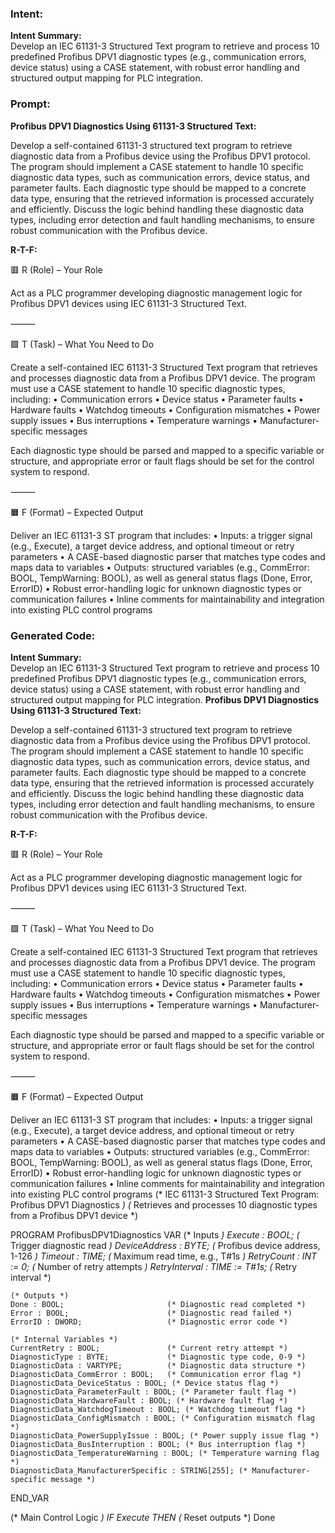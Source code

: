 ### Intent:
**Intent Summary:**  
Develop an IEC 61131-3 Structured Text program to retrieve and process 10 predefined Profibus DPV1 diagnostic types (e.g., communication errors, device status) using a CASE statement, with robust error handling and structured output mapping for PLC integration.

### Prompt:
**Profibus DPV1 Diagnostics Using 61131-3 Structured Text:**

Develop a self-contained 61131-3 structured text program to retrieve diagnostic data from a Profibus device using the Profibus DPV1 protocol. The program should implement a CASE statement to handle 10 specific diagnostic data types, such as communication errors, device status, and parameter faults. Each diagnostic type should be mapped to a concrete data type, ensuring that the retrieved information is processed accurately and efficiently. Discuss the logic behind handling these diagnostic data types, including error detection and fault handling mechanisms, to ensure robust communication with the Profibus device.

**R-T-F:**

🟥 R (Role) – Your Role

Act as a PLC programmer developing diagnostic management logic for Profibus DPV1 devices using IEC 61131-3 Structured Text.

⸻

🟩 T (Task) – What You Need to Do

Create a self-contained IEC 61131-3 Structured Text program that retrieves and processes diagnostic data from a Profibus DPV1 device. The program must use a CASE statement to handle 10 specific diagnostic types, including:
	•	Communication errors
	•	Device status
	•	Parameter faults
	•	Hardware faults
	•	Watchdog timeouts
	•	Configuration mismatches
	•	Power supply issues
	•	Bus interruptions
	•	Temperature warnings
	•	Manufacturer-specific messages

Each diagnostic type should be parsed and mapped to a specific variable or structure, and appropriate error or fault flags should be set for the control system to respond.

⸻

🟧 F (Format) – Expected Output

Deliver an IEC 61131-3 ST program that includes:
	•	Inputs: a trigger signal (e.g., Execute), a target device address, and optional timeout or retry parameters
	•	A CASE-based diagnostic parser that matches type codes and maps data to variables
	•	Outputs: structured variables (e.g., CommError: BOOL, TempWarning: BOOL), as well as general status flags (Done, Error, ErrorID)
	•	Robust error-handling logic for unknown diagnostic types or communication failures
	•	Inline comments for maintainability and integration into existing PLC control programs

### Generated Code:
**Intent Summary:**  
Develop an IEC 61131-3 Structured Text program to retrieve and process 10 predefined Profibus DPV1 diagnostic types (e.g., communication errors, device status) using a CASE statement, with robust error handling and structured output mapping for PLC integration.
**Profibus DPV1 Diagnostics Using 61131-3 Structured Text:**

Develop a self-contained 61131-3 structured text program to retrieve diagnostic data from a Profibus device using the Profibus DPV1 protocol. The program should implement a CASE statement to handle 10 specific diagnostic data types, such as communication errors, device status, and parameter faults. Each diagnostic type should be mapped to a concrete data type, ensuring that the retrieved information is processed accurately and efficiently. Discuss the logic behind handling these diagnostic data types, including error detection and fault handling mechanisms, to ensure robust communication with the Profibus device.

**R-T-F:**

🟥 R (Role) – Your Role

Act as a PLC programmer developing diagnostic management logic for Profibus DPV1 devices using IEC 61131-3 Structured Text.

⸻

🟩 T (Task) – What You Need to Do

Create a self-contained IEC 61131-3 Structured Text program that retrieves and processes diagnostic data from a Profibus DPV1 device. The program must use a CASE statement to handle 10 specific diagnostic types, including:
	•	Communication errors
	•	Device status
	•	Parameter faults
	•	Hardware faults
	•	Watchdog timeouts
	•	Configuration mismatches
	•	Power supply issues
	•	Bus interruptions
	•	Temperature warnings
	•	Manufacturer-specific messages

Each diagnostic type should be parsed and mapped to a specific variable or structure, and appropriate error or fault flags should be set for the control system to respond.

⸻

🟧 F (Format) – Expected Output

Deliver an IEC 61131-3 ST program that includes:
	•	Inputs: a trigger signal (e.g., Execute), a target device address, and optional timeout or retry parameters
	•	A CASE-based diagnostic parser that matches type codes and maps data to variables
	•	Outputs: structured variables (e.g., CommError: BOOL, TempWarning: BOOL), as well as general status flags (Done, Error, ErrorID)
	•	Robust error-handling logic for unknown diagnostic types or communication failures
	•	Inline comments for maintainability and integration into existing PLC control programs
(* IEC 61131-3 Structured Text Program: Profibus DPV1 Diagnostics *)
(* Retrieves and processes 10 diagnostic types from a Profibus DPV1 device *)

PROGRAM ProfibusDPV1Diagnostics
VAR
    (* Inputs *)
    Execute : BOOL;                    (* Trigger diagnostic read *)
    DeviceAddress : BYTE;              (* Profibus device address, 1-126 *)
    Timeout : TIME;                    (* Maximum read time, e.g., T#1s *)
    RetryCount : INT := 0;             (* Number of retry attempts *)
    RetryInterval : TIME := T#1s;      (* Retry interval *)
    
    (* Outputs *)
    Done : BOOL;                       (* Diagnostic read completed *)
    Error : BOOL;                      (* Diagnostic read failed *)
    ErrorID : DWORD;                   (* Diagnostic error code *)
    
    (* Internal Variables *)
    CurrentRetry : BOOL;               (* Current retry attempt *)
    DiagnosticType : BYTE;             (* Diagnostic type code, 0-9 *)
    DiagnosticData : VARTYPE;          (* Diagnostic data structure *)
    DiagnosticData_CommError : BOOL;   (* Communication error flag *)
    DiagnosticData_DeviceStatus : BOOL; (* Device status flag *)
    DiagnosticData_ParameterFault : BOOL; (* Parameter fault flag *)
    DiagnosticData_HardwareFault : BOOL; (* Hardware fault flag *)
    DiagnosticData_WatchdogTimeout : BOOL; (* Watchdog timeout flag *)
    DiagnosticData_ConfigMismatch : BOOL; (* Configuration mismatch flag *)
    DiagnosticData_PowerSupplyIssue : BOOL; (* Power supply issue flag *)
    DiagnosticData_BusInterruption : BOOL; (* Bus interruption flag *)
    DiagnosticData_TemperatureWarning : BOOL; (* Temperature warning flag *)
    DiagnosticData_ManufacturerSpecific : STRING[255]; (* Manufacturer-specific message *)
END_VAR

(* Main Control Logic *)
IF Execute THEN
    (* Reset outputs *)
    Done
